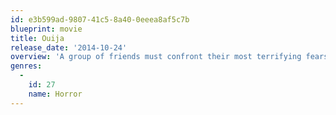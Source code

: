 ```yaml
---
id: e3b599ad-9807-41c5-8a40-0eeea8af5c7b
blueprint: movie
title: Ouija
release_date: '2014-10-24'
overview: 'A group of friends must confront their most terrifying fears when they awaken the dark powers of an ancient spirit board.'
genres:
  -
    id: 27
    name: Horror
---
```

